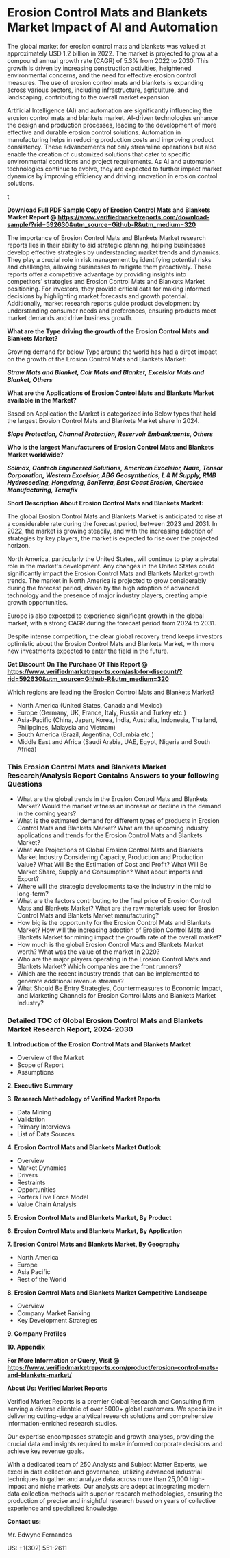 <meta name="title" content="Global  Erosion Control Mats and Blankets Market Impact of AI and Automation"><meta name="description" content="  The global market for erosion control mats and blankets was valued at approximately USD 1.2 billion in 2022. The market is projected to grow at a compound annual gro"><meta name="title" content=" Erosion Control Mats and Blankets Market Size, Share, Scope, Trends, Growth, Opportunities, Analysis, Forecast"> <h1>Erosion Control Mats and Blankets Market Impact of AI and Automation</h1> <p>The global market for erosion control mats and blankets was valued at approximately USD 1.2 billion in 2022. The market is projected to grow at a compound annual growth rate (CAGR) of 5.3% from 2022 to 2030. This growth is driven by increasing construction activities, heightened environmental concerns, and the need for effective erosion control measures. The use of erosion control mats and blankets is expanding across various sectors, including infrastructure, agriculture, and landscaping, contributing to the overall market expansion.</p> <p>Artificial Intelligence (AI) and automation are significantly influencing the erosion control mats and blankets market. AI-driven technologies enhance the design and production processes, leading to the development of more effective and durable erosion control solutions. Automation in manufacturing helps in reducing production costs and improving product consistency. These advancements not only streamline operations but also enable the creation of customized solutions that cater to specific environmental conditions and project requirements. As AI and automation technologies continue to evolve, they are expected to further impact market dynamics by improving efficiency and driving innovation in erosion control solutions.</p> t</p><p id="" class=""><strong>Download Full PDF Sample Copy of Erosion Control Mats and Blankets Market Report @ <a href="https://www.verifiedmarketreports.com/download-sample/?rid=592630&utm_source=Github-R&utm_medium=320" target="_blank">https://www.verifiedmarketreports.com/download-sample/?rid=592630&utm_source=Github-R&utm_medium=320</a></strong></p><p>The importance of&nbsp;Erosion Control Mats and Blankets Market research reports lies in their ability to aid strategic planning, helping businesses develop effective strategies by understanding market trends and dynamics. They play a crucial role in risk management by identifying potential risks and challenges, allowing businesses to mitigate them proactively. These reports offer a competitive advantage by providing insights into competitors' strategies and Erosion Control Mats and Blankets Market positioning. For investors, they provide critical data for making informed decisions by highlighting market forecasts and growth potential. Additionally, market research reports guide product development by understanding consumer needs and preferences, ensuring products meet market demands and drive business growth.</p><p><strong>What are the&nbsp;Type driving the growth of the Erosion Control Mats and Blankets Market?</strong></p><p id="" class="">Growing demand for below Type around the world has had a direct impact on the growth of the Erosion Control Mats and Blankets Market:</p><em><strong>Straw Mats and Blanket, Coir Mats and Blanket, Excelsior Mats and Blanket, Others</strong></em></p><strong>What are the&nbsp;Applications&nbsp;of Erosion Control Mats and Blankets Market available in the Market?</strong></p><p id="" class="">Based on Application the Market is categorized into Below types that held the largest Erosion Control Mats and Blankets Market share In 2024.</p><em><strong>Slope Protection, Channel Protection, Reservoir Embankments, Others</strong></em></p><strong>Who is the largest Manufacturers of Erosion Control Mats and Blankets Market worldwide?</strong></p><p><em><strong>Solmax, Contech Engineered Solutions, American Excelsior, Naue, Tensar Corporation, Western Excelsior, ABG Geosynthetics, L & M Supply, RMB Hydroseeding, Hongxiang, BonTerra, East Coast Erosion, Cherokee Manufacturing, Terrafix</strong></em></p><p id="" class=""><strong>Short Description About Erosion Control Mats and Blankets Market:</strong></p><p>The global Erosion Control Mats and Blankets Market is anticipated to rise at a considerable rate during the forecast period, between 2023 and 2031. In 2022, the market is growing steadily, and with the increasing adoption of strategies by key players, the market is expected to rise over the projected horizon.</p><p>North America, particularly the United States, will continue to play a pivotal role in the market's development. Any changes in the United States could significantly impact the Erosion Control Mats and Blankets Market growth trends. The market in North America is projected to grow considerably during the forecast period, driven by the high adoption of advanced technology and the presence of major industry players, creating ample growth opportunities.</p><p>Europe is also expected to experience significant growth in the global market, with a strong CAGR during the forecast period from 2024 to 2031.</p><p>Despite intense competition, the clear global recovery trend keeps investors optimistic about the Erosion Control Mats and Blankets Market, with more new investments expected to enter the field in the future.</p><p id="" class=""><strong>Get Discount On The Purchase Of This Report @ <a href="https://www.verifiedmarketreports.com/ask-for-discount/?rid=592630&utm_source=Github-R&utm_medium=320" target="_blank">https://www.verifiedmarketreports.com/ask-for-discount/?rid=592630&utm_source=Github-R&utm_medium=320</a></strong></p>Which regions are leading the Erosion Control Mats and Blankets Market?</p><ul><li>North America (United States, Canada and Mexico)</li><li>Europe (Germany, UK, France, Italy, Russia and Turkey etc.)</li><li>Asia-Pacific (China, Japan, Korea, India, Australia, Indonesia, Thailand, Philippines, Malaysia and Vietnam)</li><li>South America (Brazil, Argentina, Columbia etc.)</li><li>Middle East and Africa (Saudi Arabia, UAE, Egypt, Nigeria and South Africa)</li></ul><h3 id="" class="">This Erosion Control Mats and Blankets Market Research/Analysis Report Contains Answers to your following Questions</h3><ul><li>What are the global trends in the Erosion Control Mats and Blankets Market? Would the market witness an increase or decline in the demand in the coming years?</li><li>What is the estimated demand for different types of products in Erosion Control Mats and Blankets Market? What are the upcoming industry applications and trends for the Erosion Control Mats and Blankets Market?</li><li>What Are Projections of Global Erosion Control Mats and Blankets Market Industry Considering Capacity, Production and Production Value? What Will Be the Estimation of Cost and Profit? What Will Be Market Share, Supply and Consumption? What about imports and Export?</li><li>Where will the strategic developments take the industry in the mid to long-term?</li><li>What are the factors contributing to the final price of Erosion Control Mats and Blankets Market? What are the raw materials used for Erosion Control Mats and Blankets Market manufacturing?</li><li>How big is the opportunity for the Erosion Control Mats and Blankets Market? How will the increasing adoption of Erosion Control Mats and Blankets Market for mining impact the growth rate of the overall market?</li><li>How much is the global Erosion Control Mats and Blankets Market worth? What was the value of the market In 2020?</li><li>Who are the major players operating in the Erosion Control Mats and Blankets Market? Which companies are the front runners?</li><li>Which are the recent industry trends that can be implemented to generate additional revenue streams?</li><li>What Should Be Entry Strategies, Countermeasures to Economic Impact, and Marketing Channels for Erosion Control Mats and Blankets Market Industry?</li></ul><h3 id="" class="">Detailed TOC of Global Erosion Control Mats and Blankets Market Research Report, 2024-2030</h3><p id="" class=""><strong>1. Introduction of the Erosion Control Mats and Blankets Market</strong></p><ul><li>Overview of the Market</li><li>Scope of Report</li><li>Assumptions</li></ul><p id="" class=""><strong>2. Executive Summary</strong></p><p id="" class=""><strong>3. Research Methodology of Verified Market Reports</strong></p><ul><li>Data Mining</li><li>Validation</li><li>Primary Interviews</li><li>List of Data Sources</li></ul><p id="" class=""><strong>4. Erosion Control Mats and Blankets Market Outlook</strong></p><ul><li>Overview</li><li>Market Dynamics</li><li>Drivers</li><li>Restraints</li><li>Opportunities</li><li>Porters Five Force Model</li><li>Value Chain Analysis</li></ul><p id="" class=""><strong>5. Erosion Control Mats and Blankets Market, By Product</strong></p><p id="" class=""><strong>6. Erosion Control Mats and Blankets Market, By Application</strong></p><p id="" class=""><strong>7. Erosion Control Mats and Blankets Market, By Geography</strong></p><ul><li>North America</li><li>Europe</li><li>Asia Pacific</li><li>Rest of the World</li></ul><p id="" class=""><strong>8. Erosion Control Mats and Blankets Market Competitive Landscape</strong></p><ul><li>Overview</li><li>Company Market Ranking</li><li>Key Development Strategies</li></ul><p id="" class=""><strong>9. Company Profiles</strong></p><p id="" class=""><strong>10. Appendix</strong></p><p id="" class=""><strong>For More Information or Query, Visit @ <a href="https://www.verifiedmarketreports.com/product/erosion-control-mats-and-blankets-market/" target="_blank">https://www.verifiedmarketreports.com/product/erosion-control-mats-and-blankets-market/</a></strong></p><p id="" class=""><strong>About Us: Verified Market Reports</strong></p><p id="" class="">Verified Market Reports is a premier Global Research and Consulting firm serving a diverse clientele of over 5000+ global customers. We specialize in delivering cutting-edge analytical research solutions and comprehensive information-enriched research studies.</p><p id="" class="">Our expertise encompasses strategic and growth analyses, providing the crucial data and insights required to make informed corporate decisions and achieve key revenue goals.</p><p id="" class="">With a dedicated team of 250 Analysts and Subject Matter Experts, we excel in data collection and governance, utilizing advanced industrial techniques to gather and analyze data across more than 25,000 high-impact and niche markets. Our analysts are adept at integrating modern data collection methods with superior research methodologies, ensuring the production of precise and insightful research based on years of collective experience and specialized knowledge.</p><p id="" class=""><strong>Contact us:</strong></p><p id="" class="">Mr. Edwyne Fernandes</p><p id="" class="">US: +1(302) 551-2611</p>